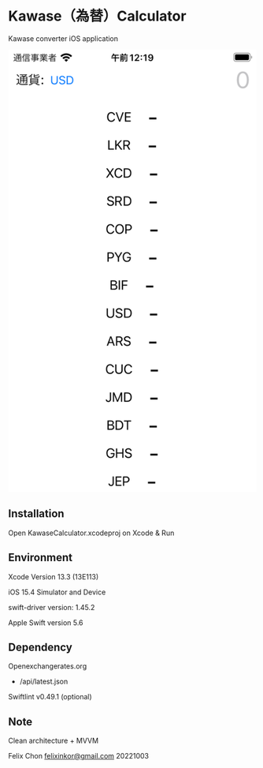 # Kawase（為替）Calculator

Kawase converter iOS application 

<img src="screenshots/iOS15.png" width="998">

## Installation

Open KawaseCalculator.xcodeproj on Xcode & Run

## Environment
Xcode Version 13.3 (13E113)

iOS 15.4 Simulator and Device

swift-driver version: 1.45.2 

Apple Swift version 5.6 
## Dependency

Openexchangerates.org
- /api/latest.json

Swiftlint v0.49.1 (optional)

## Note

Clean architecture + MVVM

Felix Chon 
felixinkor@gmail.com
20221003

####

